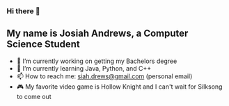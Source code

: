 ### Hi there 👋
## My name is Josiah Andrews, a Computer Science Student

- 🔭 I’m currently working on getting my Bachelors degree
- 🌱 I’m currently learning Java, Python, and C++
- 📫 How to reach me: siah.drews@gmail.com (personal email)
- 🎮 My favorite video game is Hollow Knight and I can't wait for Silksong to come out
